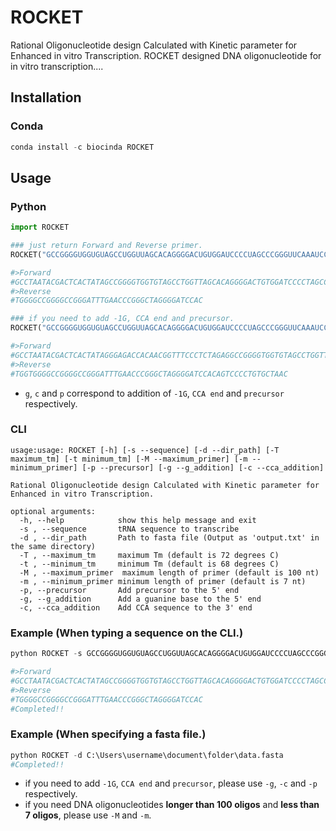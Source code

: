# ROCKET
Rational Oligonucleotide design Calculated with Kinetic parameter for Enhanced in vitro Transcription.
ROCKET designed DNA oligonucleotide for in vitro transcription....

## Installation

### Conda
```python
conda install -c biocinda ROCKET
```

## Usage

### Python
```python
import ROCKET

### just return Forward and Reverse primer.
ROCKET("GCCGGGGUGGUGUAGCCUGGUUAGCACAGGGGACUGUGGAUCCCCUAGCCCGGGUUCAAAUCCCGGCCCCGGCCCCA")

#>Forward
#GCCTAATACGACTCACTATAGCCGGGGTGGTGTAGCCTGGTTAGCACAGGGGACTGTGGATCCCCTAGCCCGGGTTCAAATCCC
#>Reverse
#TGGGGCCGGGGCCGGGATTTGAACCCGGGCTAGGGGATCCAC

### if you need to add -1G, CCA end and precursor.
ROCKET("GCCGGGGUGGUGUAGCCUGGUUAGCACAGGGGACUGUGGAUCCCCUAGCCCGGGUUCAAAUCCCGGCCCCGGCCCCA",g=True, c=True, p=True )

#>Forward
#GCCTAATACGACTCACTATAGGGAGACCACAACGGTTTCCCTCTAGAGGCCGGGGTGGTGTAGCCTGGTTAGCACAGGGGACTGTGGATCCCCTAGC
#>Reverse
#TGGTGGGGCCGGGGCCGGGATTTGAACCCGGGCTAGGGGATCCACAGTCCCCTGTGCTAAC
```
* `g`, `c` and `p` correspond to addition of `-1G`, `CCA end` and `precursor` respectively.

### CLI
```
usage:usage: ROCKET [-h] [-s --sequence] [-d --dir_path] [-T maximum_tm] [-t minimum_tm] [-M --maximum_primer] [-m --minimum_primer] [-p --precursor] [-g --g_addition] [-c --cca_addition]

Rational Oligonucleotide design Calculated with Kinetic parameter for Enhanced in vitro Transcription.

optional arguments:
  -h, --help            show this help message and exit
  -s , --sequence       tRNA sequence to transcribe
  -d , --dir_path       Path to fasta file (Output as 'output.txt' in the same directory)
  -T , --maximum_tm     maximum Tm (default is 72 degrees C)
  -t , --minimum_tm     minimum Tm (default is 68 degrees C)
  -M , --maximum_primer  maximum length of primer (default is 100 nt)
  -m , --minimum_primer minimum length of primer (default is 7 nt)
  -p, --precursor       Add precursor to the 5' end
  -g, --g_addition      Add a guanine base to the 5' end
  -c, --cca_addition    Add CCA sequence to the 3' end
```
### Example (When typing a sequence on the CLI.)
```python
python ROCKET -s GCCGGGGUGGUGUAGCCUGGUUAGCACAGGGGACUGUGGAUCCCCUAGCCCGGGUUCAAAUCCCGGCCCCGGCCCCA

#>Forward
#GCCTAATACGACTCACTATAGCCGGGGTGGTGTAGCCTGGTTAGCACAGGGGACTGTGGATCCCCTAGCCCGGGTTCAAATCCC
#>Reverse
#TGGGGCCGGGGCCGGGATTTGAACCCGGGCTAGGGGATCCAC
#Completed!!
```
### Example (When specifying a fasta file.)
```python
python ROCKET -d C:\Users\username\document\folder\data.fasta
#Completed!!
```
* if you need to add `-1G`, `CCA end` and `precursor`, please use `-g`, `-c` and `-p` respectively.
* if you need DNA oligonucleotides **longer than 100 oligos** and **less than 7 oligos**, please use `-M` and `-m`.
